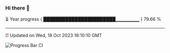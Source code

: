### Hi there 👋

⏳ Year progress { ███████████████████████▁▁▁▁▁▁▁ } 79.66 %

---

⏰ Updated on Wed, 18 Oct 2023 18:10:10 GMT

![Progress Bar CI](https://github.com/Shyam-Makwana/GitHub-Actions-Demo/workflows/Progress%20Bar%20CI/badge.svg)
